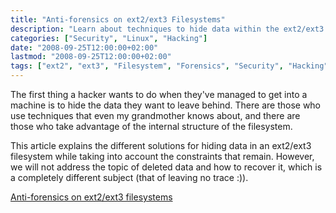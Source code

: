 ```yaml
---
title: "Anti-forensics on ext2/ext3 Filesystems"
description: "Learn about techniques to hide data within the ext2/ext3 filesystem structure, exploring methods used by hackers to conceal information"
categories: ["Security", "Linux", "Hacking"]
date: "2008-09-25T12:00:00+02:00"
lastmod: "2008-09-25T12:00:00+02:00"
tags: ["ext2", "ext3", "Filesystem", "Forensics", "Security", "Hacking"]
---
```


The first thing a hacker wants to do when they've managed to get into a machine is to hide the data they want to leave behind. There are those who use techniques that even my grandmother knows about, and there are those who take advantage of the internal structure of the filesystem.

This article explains the different solutions for hiding data in an ext2/ext3 filesystem while taking into account the constraints that remain. However, we will not address the topic of deleted data and how to recover it, which is a completely different subject (that of leaving no trace :)).

[Anti-forensics on ext2/ext3 filesystems](../../../static/pdf/anti-forensics_sur_systemes_de_fichiers_ext2-ext3.pdf)
